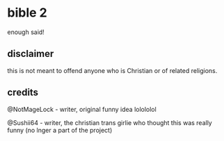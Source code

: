 # bible 2
enough said!
## disclaimer
this is not meant to offend anyone who is Christian or of related religions.
## credits
@NotMageLock - writer, original funny idea lolololol

@Sushii64 - writer, the christian trans girlie who thought this was really funny (no lnger a part of the project)
